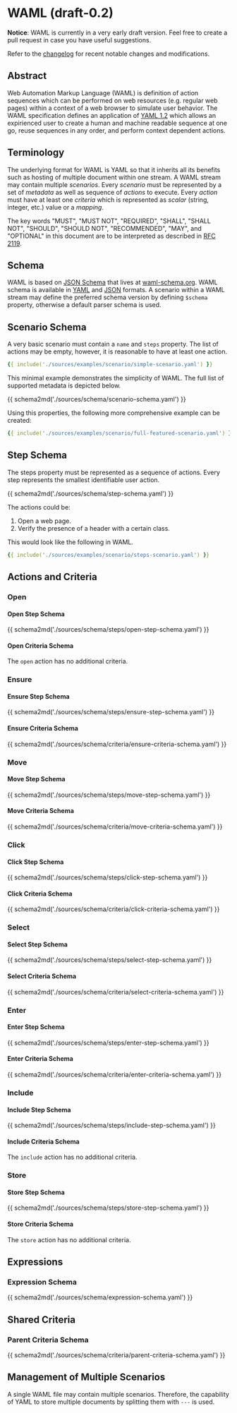 # WAML (draft-0.2)

**Notice**: WAML is currently in a very early draft version. Feel free to create a pull request in case you have useful suggestions.

Refer to the [changelog] for recent notable changes and modifications.

## Abstract

Web Automation Markup Language (WAML) is definition of action sequences which can be performed on web resources (e.g. regular web pages) within a context of a web browser to simulate user behavior. The WAML specification defines an application of [YAML 1.2] which allows an expirienced user to create a human and machine readable sequence at one go, reuse sequences in any order, and perform context dependent actions.

## Terminology

The underlying format for WAML is YAML so that it inherits all its benefits such as hosting of multiple document within one stream. A WAML stream may contain multiple _scenarios_. Every _scenario_ must be represented by a set of _metadata_ as well as sequence of _actions_ to execute. Every _action_ must have at least one _criteria_ which is represented as _scalar_ (string, integer, etc.) value or a _mapping_.

The key words "MUST", "MUST NOT", "REQUIRED", "SHALL", "SHALL NOT", "SHOULD", "SHOULD NOT", "RECOMMENDED", "MAY", and "OPTIONAL" in this document are to be interpreted as described in [RFC 2119].

## Schema

WAML is based on [JSON Schema] that lives at [waml-schema.org]. WAML schema is available in [YAML][waml-yaml] and [JSON][waml-json] formats. A scenario within a WAML stream may define the preferred schema version by defining ```$schema``` property, otherwise a default parser schema is used.


## Scenario Schema

A very basic scenario must contain a ```name``` and ```steps``` property. The list of actions may be empty, however, it is reasonable to have at least one action.

```yaml
{{ include('./sources/examples/scenario/simple-scenario.yaml') }}
```

This minimal example demonstrates the simplicity of WAML. The full list of supported metadata is depicted below.

{{ schema2md('./sources/schema/scenario-schema.yaml') }}

Using this properties, the following more comprehensive example can be created:

```yaml
{{ include('./sources/examples/scenario/full-featured-scenario.yaml') }}
```

## Step Schema

The steps property must be represented as a sequence of actions. Every step represents the smallest identifiable user action.

{{ schema2md('./sources/schema/step-schema.yaml') }}

The actions could be:

1. Open a web page.
2. Verify the presence of a header with a certain class.

This would look like the following in WAML.

```yaml
{{ include('./sources/examples/scenario/steps-scenario.yaml') }}
```

## Actions and Criteria
### Open
#### Open Step Schema

{{ schema2md('./sources/schema/steps/open-step-schema.yaml') }}

#### Open Criteria Schema

The ```open``` action has no additional criteria.

### Ensure
#### Ensure Step Schema

{{ schema2md('./sources/schema/steps/ensure-step-schema.yaml') }}

#### Ensure Criteria Schema

{{ schema2md('./sources/schema/criteria/ensure-criteria-schema.yaml') }}

### Move
#### Move Step Schema

{{ schema2md('./sources/schema/steps/move-step-schema.yaml') }}

#### Move Criteria Schema

{{ schema2md('./sources/schema/criteria/move-criteria-schema.yaml') }}

### Click
#### Click Step Schema

{{ schema2md('./sources/schema/steps/click-step-schema.yaml') }}

#### Click Criteria Schema

{{ schema2md('./sources/schema/criteria/click-criteria-schema.yaml') }}

### Select
#### Select Step Schema

{{ schema2md('./sources/schema/steps/select-step-schema.yaml') }}

#### Select Criteria Schema

{{ schema2md('./sources/schema/criteria/select-criteria-schema.yaml') }}

### Enter

#### Enter Step Schema

{{ schema2md('./sources/schema/steps/enter-step-schema.yaml') }}

#### Enter Criteria Schema

{{ schema2md('./sources/schema/criteria/enter-criteria-schema.yaml') }}

### Include
#### Include Step Schema

{{ schema2md('./sources/schema/steps/include-step-schema.yaml') }}

#### Include Criteria Schema

The ```include``` action has no additional criteria.

### Store
#### Store Step Schema

{{ schema2md('./sources/schema/steps/store-step-schema.yaml') }}

#### Store Criteria Schema

The ```store``` action has no additional criteria.

## Expressions
### Expression Schema

{{ schema2md('./sources/schema/expression-schema.yaml') }}

## Shared Criteria
### Parent Criteria Schema

{{ schema2md('./sources/schema/criteria/parent-criteria-schema.yaml') }}


## Management of Multiple Scenarios

A single WAML file may contain multiple scenarios. Therefore, the capability of YAML to store multiple documents by splitting them with ```---``` is used.




[YAML 1.2]: http://yaml.org/spec/1.2/spec.html
[RFC 2119]: https://www.ietf.org/rfc/rfc2119.txt

[JSON Schema]: http://json-schema.org/
[changelog]: CHANGELOG.md
[waml-json]: dist/waml.json
[waml-yaml]: dist/waml.yaml
[waml-schema.org]: http://waml-schema.org

